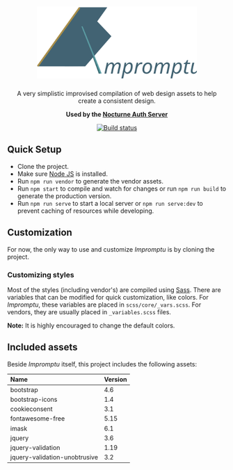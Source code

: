 
<h1 align="center">
  <img src="./logo.svg" width="368" alt="Impromptu" />
</h1>

<p align="center">
  A very simplistic improvised compilation of web design assets to help create a consistent design.
</p>

<p align="center">
  <strong>Used by the <a href="https://github.com/leandroslc/nocturne-auth-server">Nocturne Auth Server</a></strong>
</p>

<div align="center">
  <a href="https://github.com/leandroslc/impromptu/actions/workflows/ci.yml">
    <img src="https://github.com/leandroslc/impromptu/workflows/Build/badge.svg" alt="Build status" />
  </a>
</div>


## Quick Setup
- Clone the project.
- Make sure [Node JS](https://nodejs.org) is installed.
- Run `npm run vendor` to generate the vendor assets.
- Run `npm start` to compile and watch for changes or run `npm run build` to generate the production version.
- Run `npm run serve` to start a local server or `npm run serve:dev` to prevent caching of resources while developing.


## Customization
For now, the only way to use and customize _Impromptu_ is by cloning the project.


### Customizing styles
Most of the styles (including vendor's) are compiled using [Sass](https://sass-lang.com). There are variables that can be modified for quick customization, like colors. For _Impromptu_, these variables are placed in `scss/core/_vars.scss`. For vendors, they are usually placed in `_variables.scss` files.

**Note:** It is highly encouraged to change the default colors.


## Included assets
Beside _Impromptu_ itself, this project includes the following assets:

Name                           | Version
:----------------------------- | :------
bootstrap                      | 4.6
bootstrap-icons                | 1.4
cookieconsent                  | 3.1
fontawesome-free               | 5.15
imask                          | 6.1
jquery                         | 3.6
jquery-validation              | 1.19
jquery-validation-unobtrusive  | 3.2
